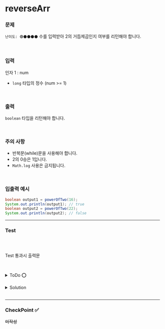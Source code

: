 # reverseArr

### 문제 
`난이도: 🟢⚫️⚫️⚫️⚫️`
수를 입력받아 2의 거듭제곱인지 여부를 리턴해야 합니다.

<br>

### 입력
인자 1 : num
- `long` 타입의 정수 (num >= 1)
<br>

### 출력
`boolean` 타입을 리턴해야 합니다.

<br>

### 주의 사항
- 반복문(while)문을 사용해야 합니다.
- 2의 0승은 1입니다.
- `Math.log` 사용은 금지됩니다.

<br>

### 입출력 예시

```Java
boolean output1 = powerOfTwo(16);
System.out.println(output1); // true
boolean output2 = powerOfTwo(22);
System.out.println(output2); // false
```

---

### Test

```java

```

<br>

Test 통과시 출력문
```java

```

<br>

<details>
    <summary>ToDo ⭕️</summary>

- [ ] Test Clear!
- [ ] CheckPoint 작성! 
</details>

<br>

<details>
    <summary>Solution</summary>

```java

```
</details>

<br>

---

### CheckPoint ✅
~~미작성~~

